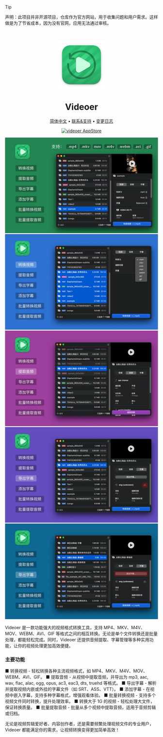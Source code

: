 <!--idoc:ignore:start-->
> [!TIP]
> 声明：此项目并非开源项目，仓库作为官方网站，用于收集问题和用户需求。这样做是为了节省成本，因为没有官网，应用无法通过审核。
<!--idoc:ignore:end-->

<div align="center">
  <br />
  <br />
  <img src="./assets/logo.png" width="160" height="160">
  <h1>
    Videoer
  </h1>
  <!--rehype:style=border: 0;-->
  <p>
    <a href="./README.zh.md">简体中文</a> • 
    <a target="_blank" href="https://github.com/jaywcjlove/videoer/issues/new?template=bug_report_cn.yml">联系&支持</a> • 
    <a href="https://github.com/jaywcjlove/videoer/releases">变更日志</a>
  </p>
  <p>
    <a target="_blank" href="https://apps.apple.com/app/videoer/6742680573" title="videoer for macOS">
      <img alt="videoer AppStore" src="https://jaywcjlove.github.io/sb/download/macos.svg" height="51">
    </a>
  </p>
</div>

![Videoer 1](./assets/screenshots-1-cn.jpg)
![Videoer 2](./assets/screenshots-2-cn.jpg)
![Videoer 3](./assets/screenshots-3-cn.jpg)
![Videoer 4](./assets/screenshots-4-cn.jpg)
![Videoer 5](./assets/screenshots-5-cn.jpg)

Videoer 是一款功能强大的视频格式转换工具，支持 MP4、MKV、M4V、MOV、WEBM、AVI、GIF 等格式之间的相互转换。无论是单个文件转换还是批量处理，都能轻松完成。同时，Videoer 还提供音频提取、字幕管理等多种实用功能，让你的视频处理更加高效便捷。

### 主要功能

■ 转换视频 - 轻松转换各种主流视频格式，如 MP4、MKV、M4V、MOV、WEBM、AVI、GIF。
■ 提取音频 - 从视频中提取音频，并导出为 mp3, aac, wav, flac, alac, ogg, opus, ac3, eac3, dts, truehd 等格式。
■ 导出字幕 - 解析并提取视频内嵌或外挂的字幕文件（如 SRT、ASS、VTT）。
■ 添加字幕 - 在视频中嵌入字幕，支持多种字幕格式，增强观看体验。
■ 批量转换视频 - 支持多个视频文件同时转换，提升处理效率。
■ 转换大于 1G 的视频 - 轻松处理大文件，保证转换质量。
■ 批量提取音频 - 批量从多个视频中提取音频，适用于音频剪辑或归档。

无论是视频剪辑爱好者、内容创作者，还是需要频繁处理视频文件的专业用户，Videoer 都能满足你的需求，让视频转换变得更加简单高效！


<!--version: v1.0.0-->